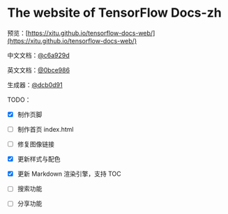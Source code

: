 # The website of TensorFlow Docs-zh

预览：[https://xitu.github.io/tensorflow-docs-web/](https://xitu.github.io/tensorflow-docs-web/)

中文文档：[@c6a929d](https://github.com/xitu/tensorflow-docs/)

英文文档：[@0bce986](https://github.com/xitu/tensorflow-docs/tree/master)

生成器：[@dcb0d91](https://github.com/lsvih/tf-zh-docs-web/)

TODO：

- [x] 制作页脚
- [ ] 制作首页 index.html
- [ ] 修复图像链接
- [x] 更新样式与配色
- [x] 更新 Markdown 渲染引擎，支持 TOC
- [ ] 搜索功能
- [ ] 分享功能


